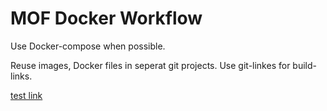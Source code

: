 # MOF Docker Workflow

Use Docker-compose when possible.

Reuse images, Docker files in seperat git projects.
Use git-linkes for build-links.

[test link](mof-workflow.md)
